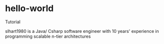 # hello-world
Tutorial

slhart1980 is a Java/ Csharp software engineer with 10 years' experience in programming scalable n-tier architectures

